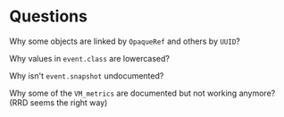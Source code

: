 # Questions

Why some objects are linked by `OpaqueRef` and others by `UUID`?

Why values in `event.class` are lowercased?

Why isn't `event.snapshot` undocumented?

Why some of the `VM_metrics` are documented but not working anymore? (RRD seems the right way)